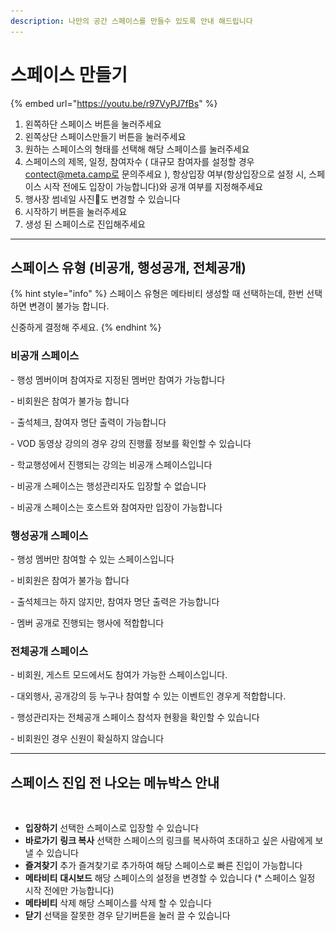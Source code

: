 ```yaml
---
description: 나만의 공간 스페이스를 만들수 있도록 안내 해드립니다
---
```


# 스페이스 만들기

{% embed url="https://youtu.be/r97VyPJ7fBs" %}

1. 왼쪽하단 스페이스 버튼을 눌러주세요
2. 왼쪽상단 스페이스만들기 버튼을 눌러주세요
3. 원하는 스페이스의 형태를 선택해 해당 스페이스를 눌러주세요
4. 스페이스의 제목, 일정, 참여자수 ( 대규모 참여자를 설정할 경우 contect@meta.camp로 문의주세요 ), 항상입장 여부(항상입장으로 설정 시, 스페이스 시작 전에도 입장이 가능합니다)와 공개 여부를 지정해주세요&#x20;
5. 행사장 썸네일 사진도 변경할 수 있습니다&#x20;
6. 시작하기 버튼을 눌러주세요&#x20;
7. 생성 된 스페이스로 진입해주세요&#x20;



***

## 스페이스 유형 (비공개, 행성공개, 전체공개)

{% hint style="info" %}
스페이스 유형은 메타비티 생성할 때 선택하는데, 한번 선택하면 변경이 불가능 합니다.&#x20;

신중하게 결정해 주세요.
{% endhint %}

### **비공개** 스페이스

\- 행성 멤버이며 참여자로 지정된 멤버만 참여가 가능합니다

\- 비회원은 참여가 불가능 합니다

\- 출석체크, 참여자 명단 출력이 가능합니다

\- VOD 동영상 강의의 경우 강의 진행률 정보를 확인할 수 있습니다

\- 학교행성에서 진행되는 강의는 비공개 스페이스입니다

\- 비공개 스페이스는 행성관리자도 입장할 수 없습니다

\- 비공개 스페이스는 호스트와 참여자만 입장이 가능합니다



### **행성공개** 스페이스

\- 행성 멤버만 참여할 수 있는 스페이스입니다

\- 비회원은 참여가 불가능 합니다

\- 출석체크는 하지 않지만, 참여자 명단 출력은 가능합니다

\- 멤버 공개로 진행되는 행사에 적합합니다



### **전체공개** 스페이스

\- 비회원, 게스트 모드에서도 참여가 가능한 스페이스입니다.

\- 대외행사, 공개강의 등 누구나 참여할 수 있는 이벤트인 경우게 적합합니다.

\- 행성관리자는 전체공개 스페이스 참석자 현황을 확인할 수 있습니다

\-  비회원인 경우 신원이 확실하지 않습니다





***

## 스페이스 진입 전 나오는 메뉴박스 안내&#x20;

<figure><img src="../../../../.gitbook/assets/스크린샷-2024-01-04-오후-12.26.15.png" alt=""><figcaption></figcaption></figure>

* **입장하기** 선택한 스페이스로 입장할 수 있습니다&#x20;
* **바로가기** **링크 복사** 선택한 스페이스의 링크를 복사하여 초대하고 싶은 사람에게 보낼 수 있습니다&#x20;
* **즐겨찾기** 추가 즐겨찾기로 추가하여 해당 스페이스로 빠른 진입이 가능합니다
* **메타비티** **대시보드** 해당 스페이스의 설정을 변경할 수 있습니다 (\* 스페이스 일정 시작 전에만 가능합니다)
* **메타비티** 삭제 해당 스페이스를 삭제 할 수 있습니다&#x20;
* **닫기** 선택을 잘못한 경우 닫기버튼을 눌러 끌 수 있습니다&#x20;



